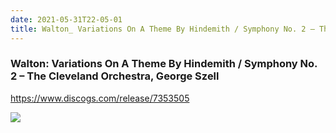 ```yaml
---
date: 2021-05-31T22-05-01
title: Walton_ Variations On A Theme By Hindemith / Symphony No. 2 – The Cleveland Orchestra, George Szell
---
```

### Walton: Variations On A Theme By Hindemith / Symphony No. 2 – The Cleveland Orchestra, George Szell
https://www.discogs.com/release/7353505

![](dayone-moment://BF5C86B52D4B4D4FA7B5F4B9277F3C2A)

